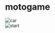 # motogame

![car](http://g.recordit.co/MaECw3m0kv.gif)</br>
![start](http://g.recordit.co/QaXf4sAaHr.gif)</br>


